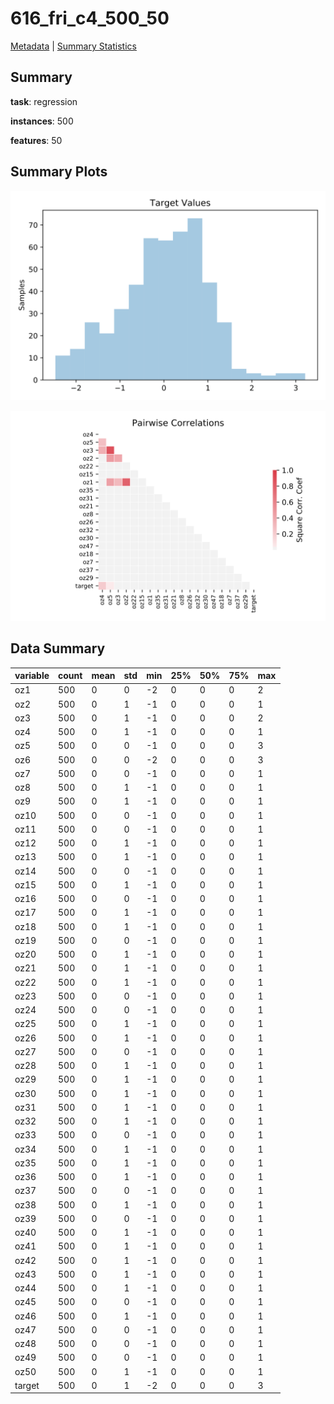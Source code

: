# 616_fri_c4_500_50

[Metadata](metadata.yaml) | [Summary Statistics](summary_stats.csv)

## Summary

**task**: regression

**instances**: 500

**features**: 50

## Summary Plots

![Labels](label.svg)

![Corr](corr.svg)

## Data Summary

|	variable	|	count	|	mean	|	std	|	min	|	25%	|	50%	|	75%	|	max|
| --- | --- | --- | --- | --- | --- | --- | --- | --- |
|	oz1	|	500	|	0	|	0	|	-2	|	0	|	0	|	0	|	2
|	oz2	|	500	|	0	|	1	|	-1	|	0	|	0	|	0	|	1
|	oz3	|	500	|	0	|	1	|	-1	|	0	|	0	|	0	|	2
|	oz4	|	500	|	0	|	1	|	-1	|	0	|	0	|	0	|	1
|	oz5	|	500	|	0	|	0	|	-1	|	0	|	0	|	0	|	3
|	oz6	|	500	|	0	|	0	|	-2	|	0	|	0	|	0	|	3
|	oz7	|	500	|	0	|	0	|	-1	|	0	|	0	|	0	|	1
|	oz8	|	500	|	0	|	1	|	-1	|	0	|	0	|	0	|	1
|	oz9	|	500	|	0	|	1	|	-1	|	0	|	0	|	0	|	1
|	oz10	|	500	|	0	|	0	|	-1	|	0	|	0	|	0	|	1
|	oz11	|	500	|	0	|	0	|	-1	|	0	|	0	|	0	|	1
|	oz12	|	500	|	0	|	1	|	-1	|	0	|	0	|	0	|	1
|	oz13	|	500	|	0	|	1	|	-1	|	0	|	0	|	0	|	1
|	oz14	|	500	|	0	|	0	|	-1	|	0	|	0	|	0	|	1
|	oz15	|	500	|	0	|	1	|	-1	|	0	|	0	|	0	|	1
|	oz16	|	500	|	0	|	0	|	-1	|	0	|	0	|	0	|	1
|	oz17	|	500	|	0	|	1	|	-1	|	0	|	0	|	0	|	1
|	oz18	|	500	|	0	|	1	|	-1	|	0	|	0	|	0	|	1
|	oz19	|	500	|	0	|	0	|	-1	|	0	|	0	|	0	|	1
|	oz20	|	500	|	0	|	1	|	-1	|	0	|	0	|	0	|	1
|	oz21	|	500	|	0	|	1	|	-1	|	0	|	0	|	0	|	1
|	oz22	|	500	|	0	|	1	|	-1	|	0	|	0	|	0	|	1
|	oz23	|	500	|	0	|	0	|	-1	|	0	|	0	|	0	|	1
|	oz24	|	500	|	0	|	0	|	-1	|	0	|	0	|	0	|	1
|	oz25	|	500	|	0	|	1	|	-1	|	0	|	0	|	0	|	1
|	oz26	|	500	|	0	|	1	|	-1	|	0	|	0	|	0	|	1
|	oz27	|	500	|	0	|	0	|	-1	|	0	|	0	|	0	|	1
|	oz28	|	500	|	0	|	1	|	-1	|	0	|	0	|	0	|	1
|	oz29	|	500	|	0	|	1	|	-1	|	0	|	0	|	0	|	1
|	oz30	|	500	|	0	|	1	|	-1	|	0	|	0	|	0	|	1
|	oz31	|	500	|	0	|	1	|	-1	|	0	|	0	|	0	|	1
|	oz32	|	500	|	0	|	1	|	-1	|	0	|	0	|	0	|	1
|	oz33	|	500	|	0	|	0	|	-1	|	0	|	0	|	0	|	1
|	oz34	|	500	|	0	|	1	|	-1	|	0	|	0	|	0	|	1
|	oz35	|	500	|	0	|	1	|	-1	|	0	|	0	|	0	|	1
|	oz36	|	500	|	0	|	1	|	-1	|	0	|	0	|	0	|	1
|	oz37	|	500	|	0	|	0	|	-1	|	0	|	0	|	0	|	1
|	oz38	|	500	|	0	|	1	|	-1	|	0	|	0	|	0	|	1
|	oz39	|	500	|	0	|	0	|	-1	|	0	|	0	|	0	|	1
|	oz40	|	500	|	0	|	1	|	-1	|	0	|	0	|	0	|	1
|	oz41	|	500	|	0	|	1	|	-1	|	0	|	0	|	0	|	1
|	oz42	|	500	|	0	|	1	|	-1	|	0	|	0	|	0	|	1
|	oz43	|	500	|	0	|	1	|	-1	|	0	|	0	|	0	|	1
|	oz44	|	500	|	0	|	1	|	-1	|	0	|	0	|	0	|	1
|	oz45	|	500	|	0	|	0	|	-1	|	0	|	0	|	0	|	1
|	oz46	|	500	|	0	|	1	|	-1	|	0	|	0	|	0	|	1
|	oz47	|	500	|	0	|	0	|	-1	|	0	|	0	|	0	|	1
|	oz48	|	500	|	0	|	0	|	-1	|	0	|	0	|	0	|	1
|	oz49	|	500	|	0	|	0	|	-1	|	0	|	0	|	0	|	1
|	oz50	|	500	|	0	|	1	|	-1	|	0	|	0	|	0	|	1
|	target	|	500	|	0	|	1	|	-2	|	0	|	0	|	0	|	3
